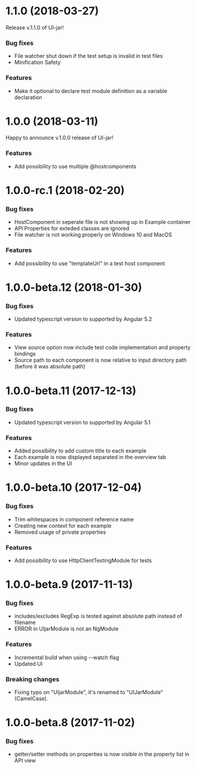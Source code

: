 # 1.1.0 (2018-03-27)
Release v.1.1.0 of UI-jar!

### Bug fixes
* File watcher shut down if the test setup is invalid in test files
* Minification Safety

### Features
* Make it optional to declare test module definition as a variable declaration


# 1.0.0 (2018-03-11)
Happy to announce v.1.0.0 release of UI-jar!

### Features
* Add possibility to use multiple @hostcomponents


# 1.0.0-rc.1 (2018-02-20)
### Bug fixes
* HostComponent in seperate file is not showing up in Example container
* API Properties for exteded classes are ignored
* File watcher is not working properly on Windows 10 and MacOS

### Features
* Add possibility to use "templateUrl" in a test host component


# 1.0.0-beta.12 (2018-01-30)
### Bug fixes
* Updated typescript version to supported by Angular 5.2

### Features
* View source option now include test code implementation and property bindings
* Source path to each component is now relative to input directory path (before it was absolute path)


# 1.0.0-beta.11 (2017-12-13)
### Bug fixes
* Updated typescript version to supported by Angular 5.1

### Features
* Added possibility to add custom title to each example
* Each example is now displayed separated in the overview tab
* Minor updates in the UI


# 1.0.0-beta.10 (2017-12-04)
### Bug fixes
* Trim whitespaces in component reference name
* Creating new context for each example
* Removed usage of private properties

### Features
* Add possibility to use HttpClientTestingModule for tests


# 1.0.0-beta.9 (2017-11-13)
### Bug fixes
* includes/excludes RegExp is tested against absolute path instead of filename
* ERROR in UIjarModule is not an NgModule

### Features
* Incremental build when using --watch flag
* Updated UI

### Breaking changes
* Fixing typo on "UIjarModule", it's renamed to "UIJarModule" (CamelCase).


# 1.0.0-beta.8 (2017-11-02)
### Bug fixes
* getter/setter methods on properties is now visible in the property list in API view